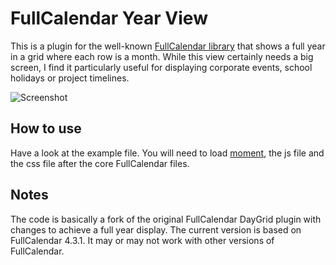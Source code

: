 # FullCalendar Year View
This is a plugin for the well-known [FullCalendar library](https://fullcalendar.io) that shows a full year in a grid
where each row is a month. While this view certainly needs a big screen, I find it particularly useful for displaying
corporate events, school holidays or project timelines.

![Screenshot](examples/screenshot.png "Screenshot")

## How to use
Have a look at the example file. You will need to load [moment](https://momentjs.com/), the js file and the css file
after the core FullCalendar files.

## Notes
The code is basically a fork of the original FullCalendar DayGrid plugin with changes to achieve a full year display.
The current version is based on FullCalendar 4.3.1. It may or may not work with other versions of FullCalendar.
